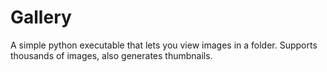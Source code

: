 # Gallery
A simple python executable that lets you view images in a folder. Supports thousands of images, also generates thumbnails.
